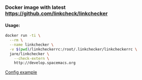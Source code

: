 ### Docker image with latest https://github.com/linkcheck/linkchecker

#### Usage:
``` bash
docker run -ti \
  --rm \
  --name linkchecker \
  -v $(pwd)/linkcheckerrc:/root/.linkchecker/linkcheckerrc \
  jare/linkchecker \
    --check-extern \
    http://develop.spacemacs.org
```

[Config example](https://github.com/JAremko/docker-linkchecker/blob/master/linkcheckerrc)

